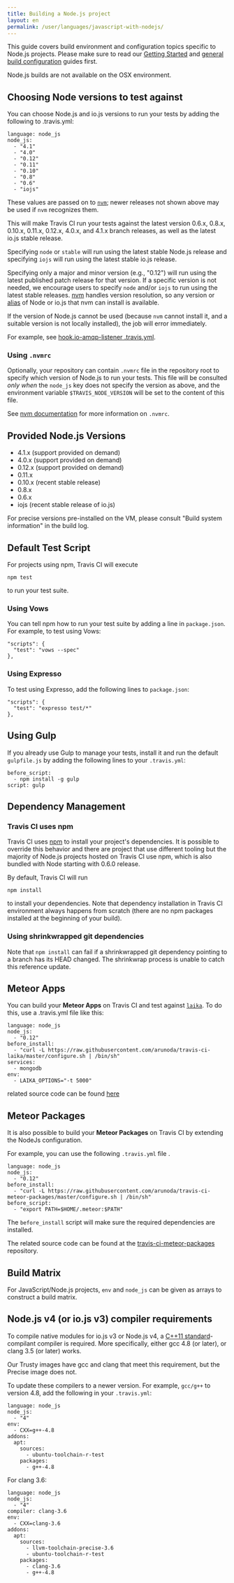 ```yaml
---
title: Building a Node.js project
layout: en
permalink: /user/languages/javascript-with-nodejs/
---
```


<div id="toc"></div>

This guide covers build environment and configuration topics specific to Node.js projects. Please make sure to read our [Getting Started](/user/getting-started/) and [general build configuration](/user/customizing-the-build/) guides first.

Node.js builds are not available on the OSX environment.

## Choosing Node versions to test against

You can choose Node.js and io.js versions to run your tests by adding the following to .travis.yml:

    language: node_js
    node_js:
      - "4.1"
      - "4.0"
      - "0.12"
      - "0.11"
      - "0.10"
      - "0.8"
      - "0.6"
      - "iojs"

These values are passed on to [`nvm`](https://github.com/creationix/nvm);
newer releases not shown above may be used if `nvm` recognizes them.

This will make Travis CI run your tests against the latest version 0.6.x, 0.8.x, 0.10.x, 0.11.x, 0.12.x, 4.0.x, and 4.1.x branch releases, as well as the latest io.js stable release.

Specifying `node` or `stable` will run using the latest stable Node.js release and specifying `iojs` will run using the latest stable io.js release.

Specifying only a major and minor version (e.g., "0.12") will run using the latest published patch release for that version. If a specific version is not needed, we encourage users to specify `node` and/or `iojs` to run using the latest stable releases. [nvm](https://github.com/creationix/nvm) handles version resolution, so any version or [alias](https://github.com/creationix/nvm#usage) of Node or io.js that nvm can install is available.

If the version of Node.js cannot be used (because `nvm` cannot install it, and a suitable version is not locally installed),
the job will error immediately.

For example, see [hook.io-amqp-listener .travis.yml](https://github.com/scottyapp/hook.io-amqp-listener/blob/master/.travis.yml).

### Using `.nvmrc`

Optionally, your repository can contain `.nvmrc` file in the repository root to specify which
version of Node.js to run your tests.
This file will be consulted _only when_ the `node_js` key does not specify the version as above,
and the environment variable `$TRAVIS_NODE_VERSION` will be set to the content of this file.

See [nvm documentation](https://github.com/creationix/nvm#usage) for more information on `.nvmrc`.

## Provided Node.js Versions

* 4.1.x (support provided on demand)
* 4.0.x (support provided on demand)
* 0.12.x (support provided on demand)
* 0.11.x
* 0.10.x (recent stable release)
* 0.8.x
* 0.6.x
* iojs (recent stable release of io.js)

For precise versions pre-installed on the VM, please consult "Build system information" in the build log.


## Default Test Script

For projects using npm, Travis CI will execute

    npm test

to run your test suite.

### Using Vows

You can tell npm how to run your test suite by adding a line in `package.json`. For example, to test using Vows:

    "scripts": {
      "test": "vows --spec"
    },


### Using Expresso

To test using Expresso, add the following lines to `package.json`:

    "scripts": {
      "test": "expresso test/*"
    },


## Using Gulp

If you already use Gulp to manage your tests, install it and run the default
`gulpfile.js` by adding the following lines to your `.travis.yml`:

```
before_script:
  - npm install -g gulp
script: gulp
```

## Dependency Management

### Travis CI uses npm

Travis CI uses [npm](http://npmjs.org/) to install your project's dependencies. It is possible to override this behavior and there are project that use different tooling but the majority of Node.js projects hosted on Travis CI use npm, which is also bundled with Node starting with 0.6.0 release.

By default, Travis CI will run

    npm install

to install your dependencies. Note that dependency installation in Travis CI environment always happens from scratch (there are no npm packages installed at the beginning of your build).

### Using shrinkwrapped git dependencies

Note that `npm install` can fail if a shrinkwrapped git dependency pointing to a branch has its HEAD
changed. The shrinkwrap process is unable to catch this reference update.

## Meteor Apps

You can build your **Meteor Apps** on Travis CI and test against
[`laika`](http://arunoda.github.io/laika/). To do this, use a .travis.yml file
like this:

    language: node_js
    node_js:
      - "0.12"
    before_install:
      - "curl -L https://raw.githubusercontent.com/arunoda/travis-ci-laika/master/configure.sh | /bin/sh"
    services:
      - mongodb
    env:
      - LAIKA_OPTIONS="-t 5000"

related source code can be found [here](https://github.com/arunoda/travis-ci-laika)

## Meteor Packages

It is also possible to build your **Meteor Packages** on Travis CI by extending the NodeJs configuration.

For example, you can use the following `.travis.yml` file .

    language: node_js
    node_js:
      - "0.12"
    before_install:
      - "curl -L https://raw.githubusercontent.com/arunoda/travis-ci-meteor-packages/master/configure.sh | /bin/sh"
    before_script:
      - "export PATH=$HOME/.meteor:$PATH"

The `before_install` script will make sure the required dependencies are installed.

The related source code can be found at the [travis-ci-meteor-packages](https://github.com/arunoda/travis-ci-meteor-packages) repository.


## Build Matrix

For JavaScript/Node.js projects, `env` and `node_js` can be given as arrays
to construct a build matrix.

## Node.js v4 (or io.js v3) compiler requirements

To compile native modules for io.js v3 or Node.js v4, a
[C++11 standard](https://en.wikipedia.org/wiki/C%2B%2B11)-compilant compiler is required.
More specifically, either gcc 4.8 (or later), or clang 3.5 (or later) works.

Our Trusty images have gcc and clang that meet this requirement, but the Precise image does not.

To update these compilers to a newer version.
For example, `gcc/g++` to version 4.8, add the following in your `.travis.yml`:

    language: node_js
    node_js:
      - "4"
    env:
      - CXX=g++-4.8
    addons:
      apt:
        sources:
          - ubuntu-toolchain-r-test
        packages:
          - g++-4.8

For clang 3.6:

    language: node_js
    node_js:
      - "4"
    compiler: clang-3.6
    env:
      - CXX=clang-3.6
    addons:
      apt:
        sources:
          - llvm-toolchain-precise-3.6
          - ubuntu-toolchain-r-test
        packages:
          - clang-3.6
          - g++-4.8

